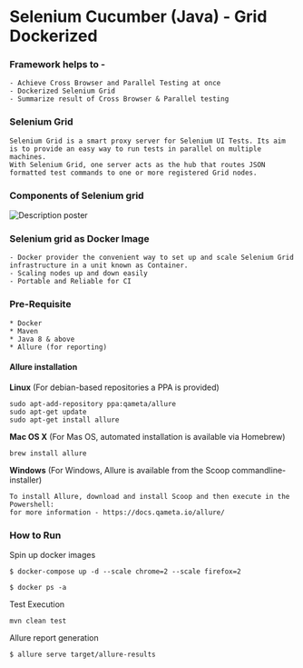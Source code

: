 # Selenium Cucumber (Java) - Grid Dockerized

### Framework helps to -
    - Achieve Cross Browser and Parallel Testing at once
    - Dockerized Selenium Grid
    - Summarize result of Cross Browser & Parallel testing

### Selenium Grid

    Selenium Grid is a smart proxy server for Selenium UI Tests. Its aim is to provide an easy way to run tests in parallel on multiple machines.
    With Selenium Grid, one server acts as the hub that routes JSON formatted test commands to one or more registered Grid nodes.

### Components of Selenium grid

![Description poster](/src/test/resources/download.png)

### Selenium grid as Docker Image
    - Docker provider the convenient way to set up and scale Selenium Grid infrastructure in a unit known as Container. 
    - Scaling nodes up and down easily
    - Portable and Reliable for CI

### Pre-Requisite
    * Docker
    * Maven
    * Java 8 & above
    * Allure (for reporting)

#### Allure installation

**Linux** (For debian-based repositories a PPA is provided)

    sudo apt-add-repository ppa:qameta/allure
    sudo apt-get update
    sudo apt-get install allure


**Mac OS X** (For Mas OS, automated installation is available via Homebrew)

    brew install allure

**Windows** (For Windows, Allure is available from the Scoop commandline-installer)

    To install Allure, download and install Scoop and then execute in the Powershell:
    for more information - https://docs.qameta.io/allure/

### How to Run

Spin up docker images

    $ docker-compose up -d --scale chrome=2 --scale firefox=2
    
    $ docker ps -a

Test Execution

    mvn clean test

Allure report generation

    $ allure serve target/allure-results


